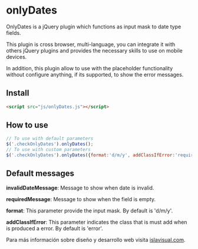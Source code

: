 # onlyDates
OnlyDates is a jQuery plugin which functions as input mask to date type fields.

This plugin is cross browser, multi-language, you can integrate it with others jQuery plugins and provides the necessary skills to use on mobile devices.

In addition, this plugin allow to use with the placeholder functionality without configure anything, if its supported, to show the error messages.

Install
-------
```html
<script src="js/onlyDates.js"></script>
```

How to use
----------
```javascript
// To use with default parameters
$('.checkOnlyDates').onlyDates();
// To use with custom parameters
$('.checkOnlyDates').onlyDates({format:'d/m/y', addClassIfError:'required', invalidDateMessage:'Invalid Date', requiredMessage:'Required Field'});
```

Default messages
----------------
<b>invalidDateMessage</b>: Message to show when date is invalid.

<b>requiredMessage</b>: Message to show when the field is empty.

<b>format</b>: This parameter provide the input mask. By default is 'd/m/y'.

<b>addClassIfError</b>: This parameter indicates the class that is must add when is produced a error. By default is 'error'.

Para más información sobre diseño y desarrollo web visita <a target="_blank"  href="http://www.islavisual.com/articulos/desarrollo_web/">islavisual.com</a>.

